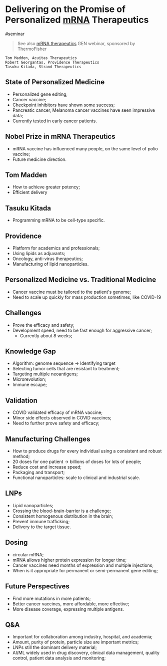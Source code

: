 # Delivering on the Promise of Personalized [mRNA](mRNA.md) Therapeutics

#seminar 
> See also [mRNA therapeutics](Getting%20Started%20with%20mRNA-based%20Therapeutics.md)
> GEN webinar, sponsored by ThermoFisher

```ad-info
Tom Madden, Acuitas Therapeutics
Robert Georgantas, Providence Therapeutics
Tasuku Kitada, Strand Therapeutics
```

## State of Personalized Medicine

- Personalized gene editing;
- Cancer vaccine;
- Checkpoint inhibitors have shown some success;
- Pancreatic cancer, Melanoma cancer vaccines have seen impressive data;
- Currently tested in early cancer patients.

## Nobel Prize in mRNA Therapeutics

- mRNA vaccine has influenced many people, on the same level of polio vaccine;
- Future medicine direction.

## Tom Madden

- How to achieve greater potency;
- Efficient delivery

## Tasuku Kitada

- Programming mRNA to be cell-type specific.

## Providence

- Platform for academics and professionals;
- Using lipids as adjuvants;
- Oncology, anti-virus therapeutics;
- Manufacturing of lipid nanoparticles.

## Personalized Medicine vs. Traditional Medicine

- Cancer vaccine must be tailored to the patient's genome;
- Need to scale up quickly for mass production sometimes, like COVID-19

## Challenges

- Prove the efficacy and safety;
- Development speed, need to be fast enough for aggressive cancer;
	- Currently about 8 weeks;

## Knowledge Gap

- Algorithm: genome sequence -> Identifying target
- Selecting tumor cells that are resistant to treatment;
- Targeting multiple neoantigens;
- Microrevolution;
- Immune escape;

## Validation

- COVID validated efficacy of mRNA vaccine;
- Minor side effects observed in COVID vaccines;
- Need to further prove safety and efficacy;

## Manufacturing Challenges

- How to produce drugs for every individual using a consistent and robust method;
- 20 doses for one patient -> billions of doses for lots of people;
- Reduce cost and increase speed;
- Packaging and transport;
- Functional nanoparticles: scale to clinical and industrial scale.

## LNPs

- Lipid nanoparticles;
- Crossing the blood-brain-barrier is a challenge;
- Consistent homogenous distribution in the brain;
- Prevent immune trafficking;
- Delivery to the target tissue.

## Dosing

- circular mRNA;
- mRNA allows higher protein expression for longer time;
- Cancer vaccines need months of expression and multiple injections;
- When is it appropriate for permanent or semi-permanent gene editing;

## Future Perspectives

- Find more mutations in more patients;
- Better cancer vaccines, more affordable, more effective;
- More disease coverage, expressing multiple antigens.

## Q&A

- Important for collaboration among industry, hospital, and academia;
- Amount, purity of protein, particle size are important metrics;
- LNPs still the dominant delivery material;
- AI/ML widely used in drug discovery, clinical data management, quality control, patient data analysis and monitoring; 